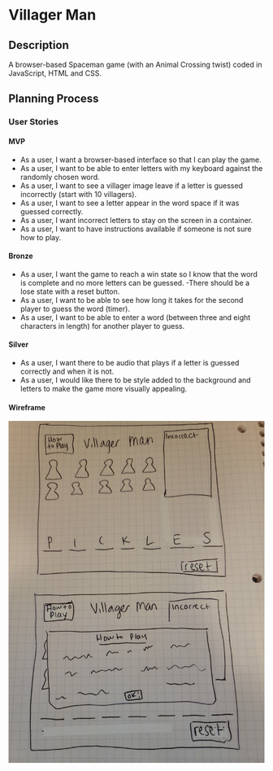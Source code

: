 # Villager Man

## Description

A browser-based Spaceman game (with an Animal Crossing twist) coded in JavaScript, HTML and CSS.

## Planning Process

### User Stories

#### MVP

- As a user, I want a browser-based interface so that I can play the game.
- As a user, I want to be able to enter letters with my keyboard against the randomly chosen word.
- As a user, I want to see a villager image leave if a letter is guessed incorrectly (start with 10 villagers).
- As a user, I want to see a letter appear in the word space if it was guessed correctly.
- As a user, I want incorrect letters to stay on the screen in a container.
- As a user, I want to have instructions available if someone is not sure how to play.

#### Bronze

- As a user, I want the game to reach a win state so I know that the word is complete and no more letters can be guessed.
  -There should be a lose state with a reset button.
- As a user, I want to be able to see how long it takes for the second player to guess the word (timer).
- As a user, I want to be able to enter a word (between three and eight characters in length) for another player to guess.

#### Silver

- As a user, I want there to be audio that plays if a letter is guessed correctly and when it is not.
- As a user, I would like there to be style added to the background and letters to make the game more visually appealing.

#### Wireframe

![Villager Man Wireframe Image](https://github.com/ashleighrene/villager-man/blob/main/Villager-Man-Wireframe.jpg)
